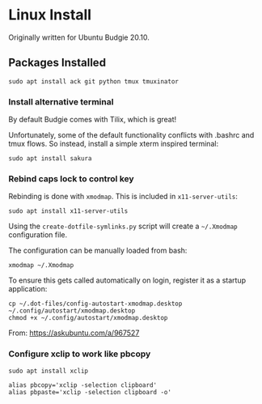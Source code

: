# Linux Install

Originally written for Ubuntu Budgie 20.10.

## Packages Installed

```
sudo apt install ack git python tmux tmuxinator
```

### Install alternative terminal

By default Budgie comes with Tilix, which is great!

Unfortunately, some of the default functionality conflicts with .bashrc and tmux flows. So instead, install a simple xterm inspired terminal:

```
sudo apt install sakura
```

### Rebind caps lock to control key

Rebinding is done with `xmodmap`. This is included in `x11-server-utils`:

```
sudo apt install x11-server-utils
```

Using the `create-dotfile-symlinks.py` script will create a `~/.Xmodmap` configuration file.

The configuration can be manually loaded from bash:

```
xmodmap ~/.Xmodmap
```

To ensure this gets called automatically on login, register it as a startup application:

```
cp ~/.dot-files/config-autostart-xmodmap.desktop ~/.config/autostart/xmodmap.desktop
chmod +x ~/.config/autostart/xmodmap.desktop
```

From: https://askubuntu.com/a/967527

### Configure xclip to work like pbcopy

```
sudo apt install xclip
```

```
alias pbcopy='xclip -selection clipboard'
alias pbpaste='xclip -selection clipboard -o'
```
